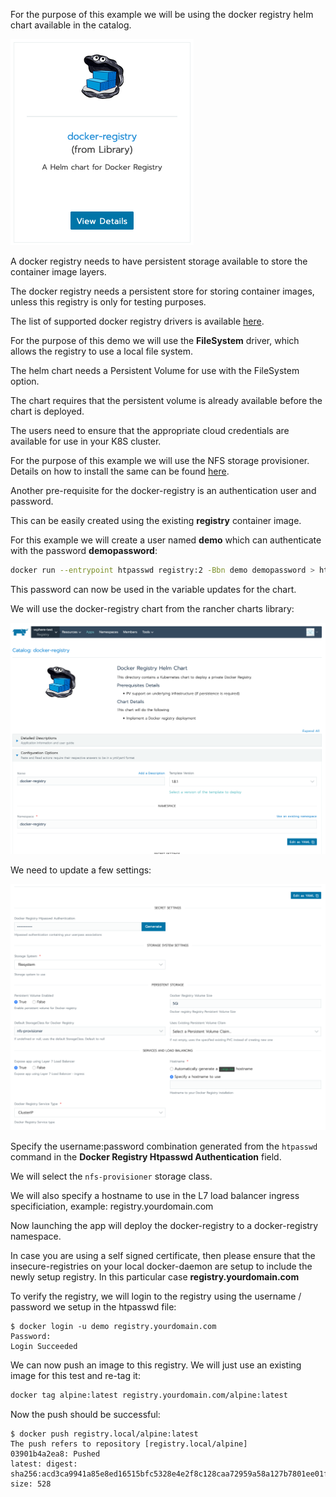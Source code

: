 For the purpose of this example we will be using the docker registry helm chart available in the catalog.

![](./attachments/registry1.png)

A docker registry needs to have persistent storage available to store the container image layers.

The docker registry needs a persistent store for storing container images, unless this registry is only for testing purposes.

The list of supported docker registry drivers is available [here](https://docs.docker.com/registry/storage-drivers/).

For the purpose of this demo we will use the **FileSystem** driver, which allows the registry to use a local file system.

The helm chart needs a Persistent Volume for use with the FileSystem option.

The chart requires that the persistent volume is already available before the chart is deployed.

The users need to ensure that the appropriate cloud credentials are available for use in your K8S cluster.

For the purpose of this example we will use the NFS storage provisioner. Details on how to install the same can be found [here](360041579132).

Another pre-requisite for the docker-registry is an authentication user and password.

This can be easily created using the existing **registry** container image.

For this example we will create a user named **demo** which can authenticate with the password **demopassword**:

```bash
docker run --entrypoint htpasswd registry:2 -Bbn demo demopassword > htpasswd
```

This password can now be used in the variable updates for the chart.

We will use the docker-registry chart from the rancher charts library:

![](./attachments/dockerregistry1.png)

We need to update a few settings:

![](./attachments/dockerregistry2.png)

Specify the username:password combination generated from the `htpasswd` command in the **Docker Registry Htpasswd Authentication** field.

We will select the `nfs-provisioner` storage class.

We will also specify a hostname to use in the L7 load balancer ingress specificiation, example: registry.yourdomain.com

Now launching the app will deploy the docker-registry to a docker-registry namespace.

In case you are using a self signed certificate, then please ensure that the insecure-registries on your local docker-daemon are setup to include the newly setup registry. In this particular case **registry.yourdomain.com**

To verify the registry, we will login to the registry using the username / password we setup in the htpasswd file:

```shell
$ docker login -u demo registry.yourdomain.com
Password:
Login Succeeded
```

We can now push an image to this registry. We will just use an existing image for this test and re-tag it:

```bash
docker tag alpine:latest registry.yourdomain.com/alpine:latest
```

Now the push should be successful:

```shell
$ docker push registry.local/alpine:latest
The push refers to repository [registry.local/alpine]
03901b4a2ea8: Pushed
latest: digest: sha256:acd3ca9941a85e8ed16515bfc5328e4e2f8c128caa72959a58a127b7801ee01f size: 528
```
